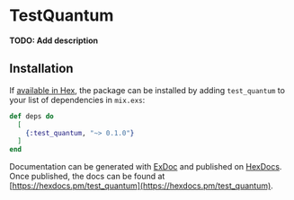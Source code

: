 # TestQuantum

**TODO: Add description**

## Installation

If [available in Hex](https://hex.pm/docs/publish), the package can be installed
by adding `test_quantum` to your list of dependencies in `mix.exs`:

```elixir
def deps do
  [
    {:test_quantum, "~> 0.1.0"}
  ]
end
```

Documentation can be generated with [ExDoc](https://github.com/elixir-lang/ex_doc)
and published on [HexDocs](https://hexdocs.pm). Once published, the docs can
be found at [https://hexdocs.pm/test_quantum](https://hexdocs.pm/test_quantum).

